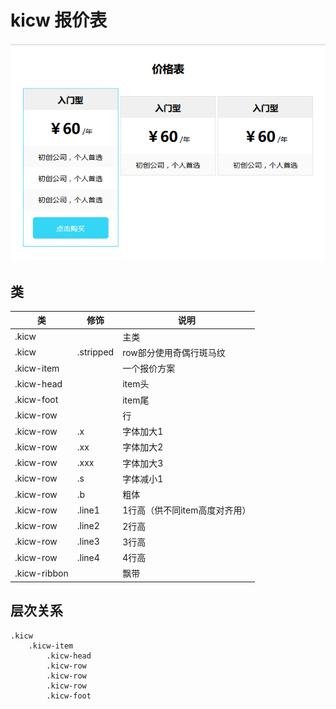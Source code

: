 # kicw 报价表

![](demo1.png)

## 类

| 类 | 修饰 | 说明
|----|------|----
| .kicw         | | 主类
| .kicw         | .stripped | row部分使用奇偶行斑马纹
| .kicw-item    | | 一个报价方案
| .kicw-head    | | item头
| .kicw-foot    | | item尾
| .kicw-row     | | 行
| .kicw-row     | .x      | 字体加大1
| .kicw-row     | .xx     | 字体加大2
| .kicw-row     | .xxx    | 字体加大3
| .kicw-row     | .s      | 字体减小1
| .kicw-row     | .b      | 粗体
| .kicw-row     | .line1      | 1行高（供不同item高度对齐用）
| .kicw-row     | .line2      | 2行高
| .kicw-row     | .line3      | 3行高
| .kicw-row     | .line4      | 4行高
| .kicw-ribbon | | 飘带

## 层次关系

```
.kicw
    .kicw-item
        .kicw-head
        .kicw-row
        .kicw-row
        .kicw-row
        .kicw-foot
```